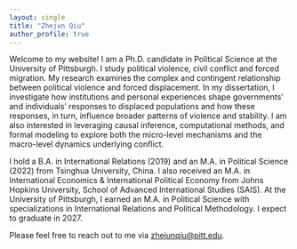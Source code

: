 ```yaml
---
layout: single
title: "Zhejun Qiu"
author_profile: true
---
```


Welcome to my website! I am a Ph.D. candidate in Political Science at the University of Pittsburgh. I study political violence, civil conflict and forced migration. My research examines the complex and contingent relationship between political violence and forced displacement. In my dissertation, I investigate how institutions and personal experiences shape governments’ and individuals’ responses to displaced populations and how these responses, in turn, influence broader patterns of violence and stability. I am also interested in leveraging causal inference, computational methods, and formal modeling to explore both the micro-level mechanisms and the macro-level dynamics underlying conflict. 

I hold a B.A. in International Relations (2019) and an M.A. in Political Science (2022) from Tsinghua University, China. I also received an M.A. in International Economics & International Political Economy from Johns Hopkins University, School of Advanced International Studies (SAIS). At the University of Pittsburgh, I earned an M.A. in Political Science with specializations in International Relations and Political Methodology. I expect to graduate in 2027.

Please feel free to reach out to me via [zhejunqiu@pitt.edu](mailto:zhejunqiu@pitt.edu).
